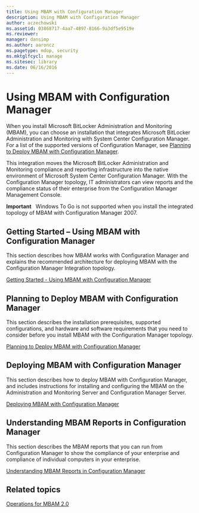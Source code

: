 ```yaml
---
title: Using MBAM with Configuration Manager
description: Using MBAM with Configuration Manager
author: aczechowski
ms.assetid: 03868717-4aa7-4897-8166-9a3df5e9519e
ms.reviewer: 
manager: dansimp
ms.author: aaroncz
ms.pagetype: mdop, security
ms.mktglfcycl: manage
ms.sitesec: library
ms.date: 06/16/2016
---
```



# Using MBAM with Configuration Manager


When you install Microsoft BitLocker Administration and Monitoring (MBAM), you can choose an installation that integrates Microsoft BitLocker Administration and Monitoring with System Center Configuration Manager. For a list of the supported versions of Configuration Manager, see [Planning to Deploy MBAM with Configuration Manager](planning-to-deploy-mbam-with-configuration-manager-2.md).

This integration moves the Microsoft BitLocker Administration and Monitoring compliance and reporting infrastructure into the native environment of Microsoft System Center Configuration Manager. With the Configuration Manager topology, IT administrators can view reports and the compliance status of their enterprise from the Configuration Manager Management Console.

**Important**  
Windows To Go is not supported when you install the integrated topology of MBAM with Configuration Manager 2007.

 

## <a href="" id="getting-started---using-mbam-with-configuration-manager"></a>Getting Started – Using MBAM with Configuration Manager


This section describes how MBAM works with Configuration Manager and explains the recommended architecture for deploying MBAM with the Configuration Manager Integration topology.

[Getting Started - Using MBAM with Configuration Manager](getting-started---using-mbam-with-configuration-manager.md)

## Planning to Deploy MBAM with Configuration Manager


This section describes the installation prerequisites, supported configurations, and hardware and software requirements that you need to consider before you install MBAM with the Configuration Manager topology.

[Planning to Deploy MBAM with Configuration Manager](planning-to-deploy-mbam-with-configuration-manager-2.md)

## Deploying MBAM with Configuration Manager


This section describes how to deploy MBAM with Configuration Manager, and includes instructions for installing and configuring the MBAM on the Administration and Monitoring Server and Configuration Manager Server.

[Deploying MBAM with Configuration Manager](deploying-mbam-with-configuration-manager-mbam2.md)

## Understanding MBAM Reports in Configuration Manager


This section describes the MBAM reports that you can run from Configuration Manager to show the compliance of your enterprise and compliance of individual computers in your enterprise.

[Understanding MBAM Reports in Configuration Manager](understanding-mbam-reports-in-configuration-manager.md)

## Related topics


[Operations for MBAM 2.0](operations-for-mbam-20-mbam-2.md)

 

 





